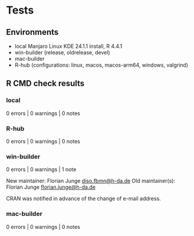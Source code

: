# Tests

## Environments
* local Manjaro Linux KDE 24.1.1 install, R 4.4.1
* win-builder (release, oldrelease, devel)
* mac-builder
* R-hub (configurations: linux, macos, macos-arm64, windows, valgrind)

## R CMD check results

### local
0 errors | 0 warnings | 0 notes

### R-hub
0 errors | 0 warnings | 0 notes

### win-builder 
0 errors | 0 warnings | 1 note

New maintainer:
  Florian Junge <diso.fbmn@h-da.de>
Old maintainer(s):
  Florian Junge <florian.junge@h-da.de>
  
CRAN was notified in advance of the change of e-mail address.

### mac-builder 
0 errors | 0 warnings | 0 notes